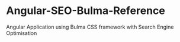 # Angular-SEO-Bulma-Reference
Angular Application using Bulma CSS framework with Search Engine Optimisation

